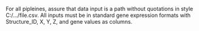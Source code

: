 For all pipleines, assure that data input is a path without quotations in style C:/.../file.csv.
All inputs must be in standard gene expression formats with Structure_ID, X, Y, Z, and gene values as columns.
